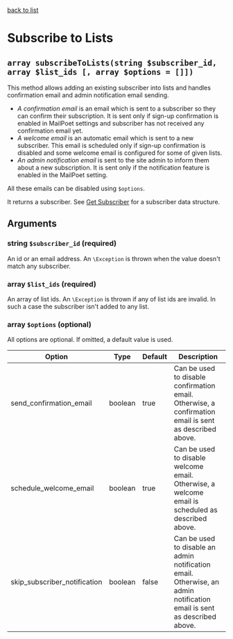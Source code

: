 [back to list](../Readme.md)

# Subscribe to Lists

## `array subscribeToLists(string $subscriber_id, array $list_ids [, array $options = []])`

This method allows adding an existing subscriber into lists and handles confirmation email and admin notification email sending.

- *A confirmation email* is an email which is sent to a subscriber so they can confirm their subscription. It is sent only if sign-up confirmation is enabled in MailPoet settings and subscriber has not received any confirmation email yet.
- *A welcome email* is an automatic email which is sent to a new subscriber. This email is scheduled only if sign-up confirmation is disabled and some welcome email is configured for some of given lists.
- *An admin notification email* is sent to the site admin to inform them about a new subscription. It is sent only if the notification feature is enabled in the MailPoet setting.

All these emails can be disabled using `$options`.


It returns a subscriber. See [Get Subscriber](GetSubscriber.md) for a subscriber data structure.

## Arguments
### string `$subscriber_id` (required)
An id or an email address. An `\Exception` is thrown when the value doesn't match any subscriber.

### array `$list_ids` (required)
An array of list ids. An `\Exception` is thrown if any of list ids are invalid. In such a case the subscriber isn't added to any list.

### array `$options` (optional)
All options are optional. If omitted, a default value is used.

| Option | Type | Default | Description |
| --- | --- | --- | --- |
| send_confirmation_email | boolean | true | Can be used to disable confirmation email. Otherwise, a confirmation email is sent as described above.|
| schedule_welcome_email | boolean | true | Can be used to disable welcome email. Otherwise, a welcome email is scheduled as described above.|
| skip_subscriber_notification | boolean | false | Can be used to disable an admin notification email. Otherwise, an admin notification email is sent as described above.|
